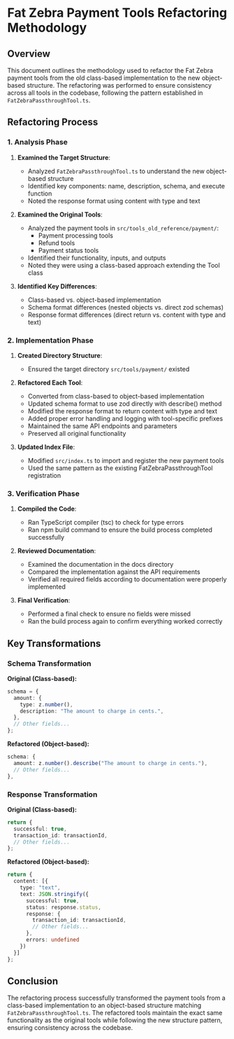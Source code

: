 # Fat Zebra Payment Tools Refactoring Methodology

## Overview

This document outlines the methodology used to refactor the Fat Zebra payment tools from the old class-based implementation to the new object-based structure. The refactoring was performed to ensure consistency across all tools in the codebase, following the pattern established in `FatZebraPassthroughTool.ts`.

## Refactoring Process

### 1. Analysis Phase

1. **Examined the Target Structure**: 
   - Analyzed `FatZebraPassthroughTool.ts` to understand the new object-based structure
   - Identified key components: name, description, schema, and execute function
   - Noted the response format using content with type and text

2. **Examined the Original Tools**:
   - Analyzed the payment tools in `src/tools_old_reference/payment/`:
     - Payment processing tools
     - Refund tools
     - Payment status tools
   - Identified their functionality, inputs, and outputs
   - Noted they were using a class-based approach extending the Tool class

3. **Identified Key Differences**:
   - Class-based vs. object-based implementation
   - Schema format differences (nested objects vs. direct zod schemas)
   - Response format differences (direct return vs. content with type and text)

### 2. Implementation Phase

1. **Created Directory Structure**:
   - Ensured the target directory `src/tools/payment/` existed

2. **Refactored Each Tool**:
   - Converted from class-based to object-based implementation
   - Updated schema format to use zod directly with describe() method
   - Modified the response format to return content with type and text
   - Added proper error handling and logging with tool-specific prefixes
   - Maintained the same API endpoints and parameters
   - Preserved all original functionality

3. **Updated Index File**:
   - Modified `src/index.ts` to import and register the new payment tools
   - Used the same pattern as the existing FatZebraPassthroughTool registration

### 3. Verification Phase

1. **Compiled the Code**:
   - Ran TypeScript compiler (tsc) to check for type errors
   - Ran npm build command to ensure the build process completed successfully

2. **Reviewed Documentation**:
   - Examined the documentation in the docs directory
   - Compared the implementation against the API requirements
   - Verified all required fields according to documentation were properly implemented

3. **Final Verification**:
   - Performed a final check to ensure no fields were missed
   - Ran the build process again to confirm everything worked correctly

## Key Transformations

### Schema Transformation

**Original (Class-based):**
```typescript
schema = {
  amount: {
    type: z.number(),
    description: "The amount to charge in cents.",
  },
  // Other fields...
};
```

**Refactored (Object-based):**
```typescript
schema: {
  amount: z.number().describe("The amount to charge in cents."),
  // Other fields...
},
```

### Response Transformation

**Original (Class-based):**
```typescript
return {
  successful: true,
  transaction_id: transactionId,
  // Other fields...
};
```

**Refactored (Object-based):**
```typescript
return { 
  content: [{ 
    type: "text", 
    text: JSON.stringify({
      successful: true,
      status: response.status,
      response: {
        transaction_id: transactionId,
        // Other fields...
      },
      errors: undefined
    })
  }]
};
```

## Conclusion

The refactoring process successfully transformed the payment tools from a class-based implementation to an object-based structure matching `FatZebraPassthroughTool.ts`. The refactored tools maintain the exact same functionality as the original tools while following the new structure pattern, ensuring consistency across the codebase.